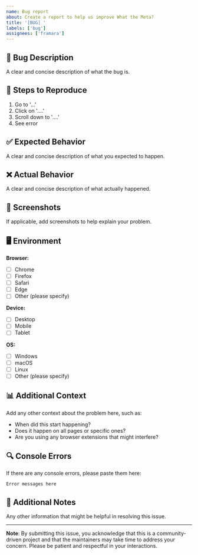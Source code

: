 ```yaml
---
name: Bug report
about: Create a report to help us improve What the Meta?
title: '[BUG] '
labels: ['bug']
assignees: ['framara']
---
```


## 🐛 Bug Description

A clear and concise description of what the bug is.

## 🔄 Steps to Reproduce

1. Go to '...'
2. Click on '....'
3. Scroll down to '....'
4. See error

## ✅ Expected Behavior

A clear and concise description of what you expected to happen.

## ❌ Actual Behavior

A clear and concise description of what actually happened.

## 📸 Screenshots

If applicable, add screenshots to help explain your problem.

## 🖥️ Environment

**Browser:**
- [ ] Chrome
- [ ] Firefox
- [ ] Safari
- [ ] Edge
- [ ] Other (please specify)

**Device:**
- [ ] Desktop
- [ ] Mobile
- [ ] Tablet

**OS:**
- [ ] Windows
- [ ] macOS
- [ ] Linux
- [ ] Other (please specify)

## 📊 Additional Context

Add any other context about the problem here, such as:
- When did this start happening?
- Does it happen on all pages or specific ones?
- Are you using any browser extensions that might interfere?

## 🔍 Console Errors

If there are any console errors, please paste them here:

```
Error messages here
```

## 📝 Additional Notes

Any other information that might be helpful in resolving this issue.

---

**Note**: By submitting this issue, you acknowledge that this is a community-driven project and that the maintainers may take time to address your concern. Please be patient and respectful in your interactions. 